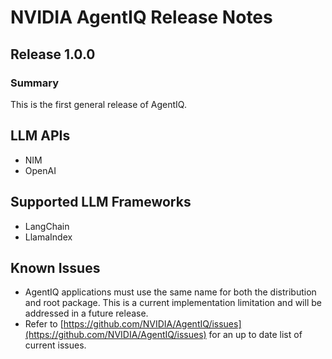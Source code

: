 <!--
SPDX-FileCopyrightText: Copyright (c) 2025, NVIDIA CORPORATION & AFFILIATES. All rights reserved.
SPDX-License-Identifier: Apache-2.0

Licensed under the Apache License, Version 2.0 (the "License");
you may not use this file except in compliance with the License.
You may obtain a copy of the License at

http://www.apache.org/licenses/LICENSE-2.0

Unless required by applicable law or agreed to in writing, software
distributed under the License is distributed on an "AS IS" BASIS,
WITHOUT WARRANTIES OR CONDITIONS OF ANY KIND, either express or implied.
See the License for the specific language governing permissions and
limitations under the License.
-->

# NVIDIA AgentIQ Release Notes

## Release 1.0.0
### Summary
This is the first general release of AgentIQ.

## LLM APIs
- NIM
- OpenAI

## Supported LLM Frameworks
- LangChain
- LlamaIndex

## Known Issues
- AgentIQ applications must use the same name for both the distribution and root package. This is a current implementation limitation and will be addressed in a future release.
- Refer to [https://github.com/NVIDIA/AgentIQ/issues](https://github.com/NVIDIA/AgentIQ/issues) for an up to date list of current issues.
